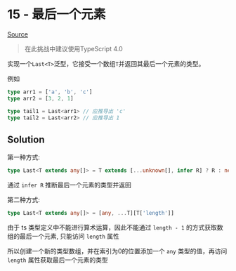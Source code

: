 # 15 - 最后一个元素

[Source](https://github.com/lybenson/ts-checker/blob/master/src/15-medium-last/template.ts)

> 在此挑战中建议使用TypeScript 4.0

实现一个`Last<T>`泛型，它接受一个数组`T`并返回其最后一个元素的类型。

例如

```ts
type arr1 = ['a', 'b', 'c']
type arr2 = [3, 2, 1]

type tail1 = Last<arr1> // 应推导出 'c'
type tail2 = Last<arr2> // 应推导出 1
```

## Solution

第一种方式:

```ts
type Last<T extends any[]> = T extends [...unknown[], infer R] ? R : never
```

通过 `infer R` 推断最后一个元素的类型并返回

第二种方式:

```ts
type Last<T extends any[]> = [any, ...T][T['length']]
```

由于 ts 类型定义中不能进行算术运算，因此不能通过 `length - 1` 的方式获取数组的最后一个元素, 只能访问 `length` 属性

所以创建一个新的类型数组，并在索引为0的位置添加一个 `any` 类型的值，再访问 `length` 属性获取最后一个元素的类型
